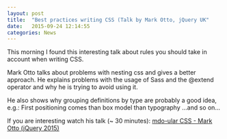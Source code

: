 ```yaml
---
layout: post
title:  "Best practices writing CSS (Talk by Mark Otto, jQuery UK"
date:   2015-09-24 12:14:55
categories: News
---
```


This morning I found this interesting talk about rules you should take in account when writing CSS.

Mark Otto talks about problems with nesting css and gives a better approach.
He explains problems with the usage of Sass and the @extend operator and why he is trying to avoid using it.
 
He also shows why grouping definitions by type are probably a good idea, e.g.:
First positioning comes than box model than typography ...and so on... 

If you are interesting watch his talk (~ 30 minutes):
[mdo-ular CSS - Mark Otto (jQuery 2015)](http://jqueryuk.com/2015/videos.php?s=mdo-ular-css)

